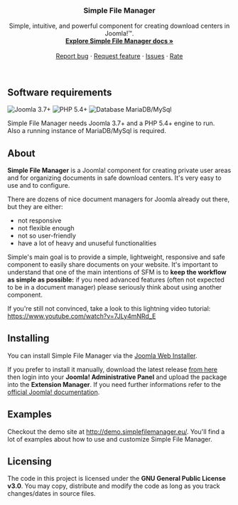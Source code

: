 <p align="center">
  <a href="http://simplefilemanager.eu/">
    <img src="http://gmansillo.github.io/simple/logo.png" alt="">
  </a>

  <h3 align="center">Simple File Manager</h3>

  <p align="center">
    Simple, intuitive, and powerful component for creating download centers in Joomla!&trade;.
    <br>
    <a href="https://github.com/gmansillo/simple/wiki"><strong>Explore Simple File Manager docs »</strong></a>
    <br>
    <br>
    <a href="https://github.com/gmansillo/simple/issues/new">Report bug</a>
    ·
    <a href="https://github.com/gmansillo/simple/issues/new?label=request">Request feature</a>
    ·
    <a href="https://github.com/gmansillo/simple/issues">Issues</a>
    ·
    <a href="https://extensions.joomla.org/extension/simple-file-manager/">Rate</a>
  </p>
</p>

<br>



## Software requirements

![Joomla 3.7+](https://img.shields.io/badge/Joomla-3.7+-blue.svg) ![PHP 5.4+](https://img.shields.io/badge/PHP-5.4+-brightgreen.svg)  ![Database MariaDB/MySql](https://img.shields.io/badge/Database-MariaDB/MySql-orange.svg)

Simple File Manager needs Joomla 3.7+ and a PHP 5.4+ engine to run.  
Also a running instance of MariaDB/MySql is required. 


## About

**Simple File Manager** is a Joomla! component for creating private user areas and for organizing documents in safe download centers.
It's very easy to use and to configure. 

There are dozens of nice document managers for Joomla already out there, but they are either:

-  not responsive
-  not flexible enough
-  not so user-friendly
-  have a lot of heavy and unuseful functionalities

Simple's main goal is to provide a simple, lightweight, responsive and safe component to easily share documents on your website. It's important to understand that one of the main intentions of SFM is to **keep the workflow as simple as possible:** if you need advanced features (often not expected to be in a document manager) please seriously think about using another component. 

If you're still not convinced, take a look to this lightning video tutorial: https://www.youtube.com/watch?v=7JLy4mNRd_E


## Installing

You can install Simple File Manager via the [Joomla Web Installer](https://docs.joomla.org/Install_from_Web).  

If you prefer to install it manually, download the latest release [from here](http://gmansillo.github.io/simple/) then login into your **Joomla! Administrative Panel** and upload the package into the **Extension Manager**. If you need further informations refer to the [official Joomla! documentation](https://docs.joomla.org/Installing_an_extension).


## Examples

Checkout the demo site at http://demo.simplefilemanager.eu/. You'll find a lot of examples about how to use and customize Simple File Manager. 


## Licensing

The code in this project is licensed under the **GNU General Public License v3.0**. You may copy, distribute and modify the code as long as you track changes/dates in source files.
